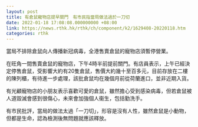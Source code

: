 ```yaml
---
layout: post
title: 有倉鼠寵物店提早關門　有市民指當局做法過於一刀切
date: 2022-01-18 17:08:08.000000000 +08:00
link: https://news.rthk.hk/rthk/ch/component/k2/1629408-20220118.htm
categories: rthk
---
```


當局不排除倉鼠向人傳播新冠病毒，全港售賣倉鼠的寵物店須暫停營業。

在旺角一間售賣倉鼠的寵物店，下午4時半前提前關門。有店員表示，上午已經決定停售倉鼠，受影響大約有20隻倉鼠，售價大約幾十至百多元，目前存放在二樓的陳列櫃，有待進一步處理，該批倉鼠均在幾個月前從荷蘭進口，並非近期入貨。

有光顧寵物店的小朋友表示喜歡可愛的倉鼠，雖然擔心受到感染病毒，但若倉鼠被人道毀滅會感到很傷心，未來會加強個人衞生，包括勤洗手。

有市民批評，當局的做法太過「一刀切」，形容是沒有人性，雖然倉鼠是小動物，但都是生命，認為檢測後無問題就應該釋放。
